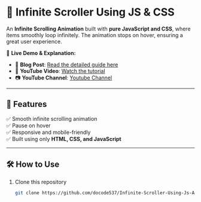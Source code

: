 # 📜 Infinite Scroller Using JS & CSS  

An **Infinite Scrolling Animation** built with **pure JavaScript and CSS**, where items smoothly loop infinitely. The animation stops on hover, ensuring a great user experience.  

🚀 **Live Demo & Explanation:**  
- 📖 **Blog Post**: [Read the detailed guide here](https://docode.co.in/post/how-to-create-infinite-horizontal-scroller-with-pure-css-and-javascript)  
- 🎥 **YouTube Video**: [Watch the tutorial](https://youtu.be/U_HcoLlLDAs?si=05hzi1avZBCT6i6u)  
- 📷 **YouTube Channel**: [Youtube Channel](https://www.youtube.com/@docode537)  
---

## 📌 Features  
✅ Smooth infinite scrolling animation  
✅ Pause on hover  
✅ Responsive and mobile-friendly  
✅ Built using only **HTML, CSS, and JavaScript**  

---

## 🛠️ How to Use  

1. Clone this repository  
   ```sh
   git clone https://github.com/docode537/Infinite-Scroller-Using-Js-And-Css.git
